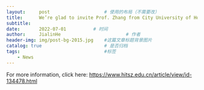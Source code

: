 ```yaml
---
layout:     post   				    # 使用的布局（不需要改）
title:      We’re glad to invite Prof. Zhang from City University of Hong Kong to give a talk on Ultrafast Multidimensional Spectroscopy				# 标题 
subtitle:   
date:       2022-07-01			# 时间
author:     JialinHe						# 作者
header-img: img/post-bg-2015.jpg 	#这篇文章标题背景图片
catalog: true 						# 是否归档
tags:								#标签
    - News
---
```

For more information, click here:
https://www.hitsz.edu.cn/article/view/id-134478.html
